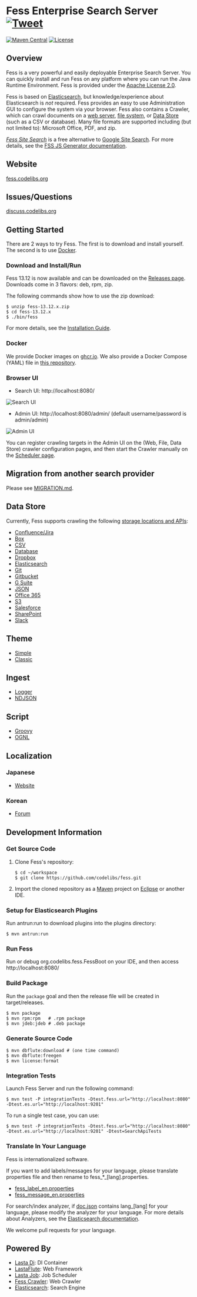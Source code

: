Fess Enterprise Search Server [![Tweet](https://img.shields.io/twitter/url/http/shields.io.svg?style=social)](https://twitter.com/intent/tweet?text=Fess+is+very+powerful+and+easily+deployable+Enterprise+Search+Server.&url=https://github.com/codelibs/fess)
====
[![Maven Central](https://maven-badges.herokuapp.com/maven-central/org.codelibs.fess/fess/badge.svg)](https://maven-badges.herokuapp.com/maven-central/org.codelibs.fess/fess)
[![License](https://img.shields.io/badge/License-Apache%202.0-blue.svg)](https://github.com/gitbucket/gitbucket/blob/master/LICENSE)

## Overview

Fess is a very powerful and easily deployable Enterprise Search Server. You can quickly install and run Fess on any platform where you can run the Java Runtime Environment. Fess is provided under the [Apache License 2.0](LICENSE).

Fess is based on [Elasticsearch](https://www.elastic.co/products/elasticsearch), but knowledge/experience about Elasticsearch is _not_ required. Fess provides an easy to use Administration GUI to configure the system via your browser.
Fess also contains a Crawler, which can crawl documents on a [web server](https://fess.codelibs.org/13.12/admin/webconfig-guide.html), [file system](https://fess.codelibs.org/13.12/admin/fileconfig-guide.html), or [Data Store](https://fess.codelibs.org/13.12/admin/dataconfig-guide.html) (such as a CSV or database). Many file formats are supported including (but not limited to): Microsoft Office, PDF, and zip.

*[Fess Site Search](https://github.com/codelibs/fess-site-search)* is a free alternative to [Google Site Search](https://enterprise.google.com/search/products/gss.html). For more details, see the [FSS JS Generator documentation](https://fss-generator.codelibs.org/docs/manual).

## Website

[fess.codelibs.org](https://fess.codelibs.org/)

## Issues/Questions

[discuss.codelibs.org](https://discuss.codelibs.org/c/FessEN/)

## Getting Started

There are 2 ways to try Fess. The first is to download and install yourself. The second is to use [Docker](https://www.docker.com/products/docker-engine).

### Download and Install/Run

Fess 13.12 is now available and can be downloaded on the [Releases page](https://github.com/codelibs/fess/releases "download"). Downloads come in 3 flavors: deb, rpm, zip.

The following commands show how to use the zip download:

    $ unzip fess-13.12.x.zip
    $ cd fess-13.12.x
    $ ./bin/fess

For more details, see the [Installation Guide](https://fess.codelibs.org/13.12/install/index.html).

### Docker

We provide Docker images on [ghcr.io](https://github.com/orgs/codelibs/packages). We also provide a Docker Compose (YAML) file in [this repository](https://github.com/codelibs/docker-fess/tree/master/compose). 

### Browser UI

- Search UI: http://localhost:8080/

![Search UI](https://fess.codelibs.org/_images/fess_search_result1.png)

- Admin UI: http://localhost:8080/admin/ (default username/password is admin/admin)

![Admin UI](https://fess.codelibs.org/_images/fess_admin_dashboard.png)

You can register crawling targets in the Admin UI on the (Web, File, Data Store) crawler configuration pages, and then start the Crawler manually on the [Scheduler page](https://fess.codelibs.org/13.12/admin/scheduler-guide.html).

## Migration from another search provider

Please see [MIGRATION.md](MIGRATION.md).

## Data Store

Currently, Fess supports crawling the following [storage locations and APIs](https://fess.codelibs.org/13.12/admin/dataconfig-guide.html):

 - [Confluence/Jira](https://github.com/codelibs/fess-ds-atlassian)
 - [Box](https://github.com/codelibs/fess-ds-box)
 - [CSV](https://github.com/codelibs/fess-ds-csv)
 - [Database](https://github.com/codelibs/fess-ds-db)
 - [Dropbox](https://github.com/codelibs/fess-ds-dropbox)
 - [Elasticsearch](https://github.com/codelibs/fess-ds-elasticsearch)
 - [Git](https://github.com/codelibs/fess-ds-git)
 - [Gitbucket](https://github.com/codelibs/fess-ds-gitbucket)
 - [G Suite](https://github.com/codelibs/fess-ds-gsuite)
 - [JSON](https://github.com/codelibs/fess-ds-json)
 - [Office 365](https://github.com/codelibs/fess-ds-office365)
 - [S3](https://github.com/codelibs/fess-ds-s3)
 - [Salesforce](https://github.com/codelibs/fess-ds-salesforce)
 - [SharePoint](https://github.com/codelibs/fess-ds-sharepoint)
 - [Slack](https://github.com/codelibs/fess-ds-slack)

## Theme

 - [Simple](https://github.com/codelibs/fess-theme-simple)
 - [Classic](https://github.com/codelibs/fess-theme-classic)

## Ingest

 - [Logger](https://github.com/codelibs/fess-ingest-logger)
 - [NDJSON](https://github.com/codelibs/fess-ingest-ndjson)

## Script

 - [Groovy](https://github.com/codelibs/fess-script-groovy)
 - [OGNL](https://github.com/codelibs/fess-script-ognl)

## Localization

### Japanese

 - [Website](https://fess.codelibs.org/ja/)

### Korean

 - [Forum](https://github.com/nocode2k/fess-kr-forum)

## Development Information

### Get Source Code

1. Clone Fess's repository:
    ```
    $ cd ~/workspace
    $ git clone https://github.com/codelibs/fess.git
    ```
    
2. Import the cloned repository as a [Maven](https://maven.apache.org/) project on [Eclipse](https://www.eclipse.org/eclipseide/) or another IDE.

### Setup for Elasticsearch Plugins

Run antrun:run to download plugins into the plugins directory:

    $ mvn antrun:run

### Run Fess

Run or debug org.codelibs.fess.FessBoot on your IDE, and then access http://localhost:8080/

### Build Package

Run the `package` goal and then the release file will be created in target/releases.

    $ mvn package
    $ mvn rpm:rpm   # .rpm package
    $ mvn jdeb:jdeb # .deb package

### Generate Source Code

    $ mvn dbflute:download # (one time command)
    $ mvn dbflute:freegen
    $ mvn license:format

### Integration Tests

Launch Fess Server and run the following command:

    $ mvn test -P integrationTests -Dtest.fess.url="http://localhost:8080" -Dtest.es.url="http://localhost:9201"

To run a single test case, you can use:

    $ mvn test -P integrationTests -Dtest.fess.url="http://localhost:8080" -Dtest.es.url="http://localhost:9201" -Dtest=SearchApiTests

### Translate In Your Language

Fess is internationalized software.

If you want to add labels/messages for your language, please translate properties file and then rename to fess\_\*\_[lang].properties.

* [fess_label_en.properties](https://github.com/codelibs/fess/blob/master/src/main/resources/fess_label_en.properties)
* [fess_message_en.properties](https://github.com/codelibs/fess/blob/master/src/main/resources/fess_message_en.properties)

For search/index analyzer, if [doc.json](https://github.com/codelibs/fess/blob/master/src/main/resources/fess_indices/fess/doc.json) contains lang\_[lang] for your language, please modify the analyzer for your language. For more details about Analyzers, see the [Elasticsearch documentation](https://www.elastic.co/guide/en/elasticsearch/reference/current/analysis-analyzers.html).

We welcome pull requests for your language.

## Powered By

* [Lasta Di](https://github.com/lastaflute/lasta-di "Lasta Di"): DI Container
* [LastaFlute](https://github.com/lastaflute/lastaflute "LastaFlute"): Web Framework
* [Lasta Job](https://github.com/lastaflute/lasta-job "Lasta Job"): Job Scheduler
* [Fess Crawler](https://github.com/codelibs/fess-crawler "Fess Crawler"): Web Crawler
* [Elasticsearch](https://github.com/elastic/elasticsearch "Elasticsearch"): Search Engine
